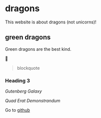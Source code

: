 # dragons

This website is about dragons (not unicorns)!

## green dragons

Green dragons are the best kind.

:tada:

> blockquote

### Heading 3

*Gutenberg Galaxy*

_Quad Erat Demonstrandum_

Go to [github][id1]

[id1]:https://github.com
